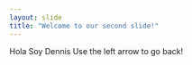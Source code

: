 ```yaml
---
layout: slide
title: "Welcome to our second slide!"
---
```

Hola Soy Dennis
Use the left arrow to go back!
